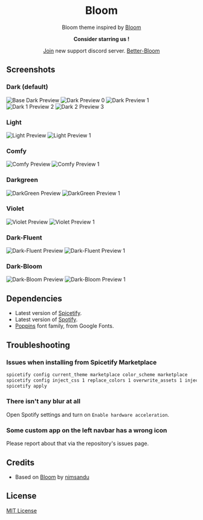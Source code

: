 <div align="center">
  <h1>Bloom</h1>
  
  Bloom theme inspired by [Bloom](https://github.com/nimsandu/spicetify-bloom)  
  
  **Consider starring us !**

[Join](https://discord.gg/PJwgBG2z) new support discord server. [Better-Bloom](https://discord.gg/PJwgBG2z)

</div>

## Screenshots

### Dark (default)

![Base Dark Preview](./assets/images/base.png)
![Dark Preview 0](./assets/images/better-bloom-dark.png)
![Dark Preview 1](./assets/images/better-bloom-dark0.png)
![Dark 1 Preview 2](./assets/images/better-bloom-dark1.png)
![Dark 2 Preview 3](./assets/images/better-bloom-dark2.png)

### Light

![Light Preview](./assets/images/better-bloom-light.png)
![Light Preview 1](./assets/images/better-bloom-light1.png)

### Comfy

![Comfy Preview](./assets/images/better-bloom-comfy.png)
![Comfy Preview 1](./assets/images/better-bloom-comfy1.png)

### Darkgreen

![DarkGreen Preview](./assets/images/better-bloom-darkgreen.png)
![DarkGreen Preview 1](./assets/images/better-bloom-darkgreen1.png)

### Violet

![Violet Preview](./assets/images/better-bloom-violet.png)
![Violet Preview 1](./assets/images/better-bloom-violet1.png)

### Dark-Fluent

![Dark-Fluent Preview](./assets/images/better-bloom-dark-fluent.png)
![Dark-Fluent Preview 1](./assets/images/better-bloom-dark-fluent1.png)

### Dark-Bloom

![Dark-Bloom Preview](./assets/images/better-bloom-dark-bloom.png)
![Dark-Bloom Preview 1](./assets/images/better-bloom-dark-bloom.png)

## Dependencies

- Latest version of [Spicetify](https://github.com/spicetify/spicetify-cli).
- Latest version of [Spotify](https://www.spotify.com/download).
- [Poppins](https://fonts.google.com/specimen/Poppins) font family, from Google Fonts.

## Troubleshooting

### Issues when installing from Spicetify Marketplace

```sh
spicetify config current_theme marketplace color_scheme marketplace
spicetify config inject_css 1 replace_colors 1 overwrite_assets 1 inject_theme_js 1
spicetify apply
```

### There isn't any blur at all

Open Spotify settings and turn on `Enable hardware acceleration`.

### Some custom app on the left navbar has a wrong icon

Please report about that via the repository's issues page.

## Credits

- Based on [Bloom](https://github.com/nimsandu/spicetify-bloom) by [nimsandu](https://github.com/nimsandu)

## License

[MIT License](LICENSE)
